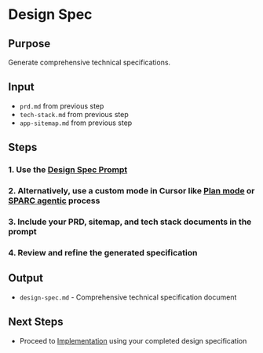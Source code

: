 # Design Spec

## Purpose
Generate comprehensive technical specifications.

## Input
* `prd.md` from previous step
* `tech-stack.md` from previous step
* `app-sitemap.md` from previous step

## Steps

### 1. Use the [Design Spec Prompt](./design-spec-prompt.md)
### 2. Alternatively, use a custom mode in Cursor like [Plan mode](https://playbooks.com/modes/plan) or [SPARC agentic](../agentic/index.md) process
### 3. Include your PRD, sitemap, and tech stack documents in the prompt
### 4. Review and refine the generated specification

## Output
* `design-spec.md` - Comprehensive technical specification document

## Next Steps
* Proceed to [Implementation](../implementation/index.md) using your completed design specification